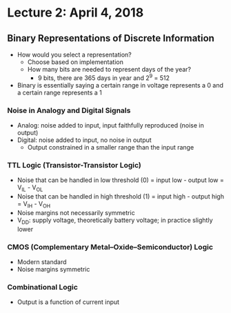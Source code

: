 # Lecture 2: April 4, 2018
## Binary Representations of Discrete Information
* How would you select a representation?
  * Choose based on implementation
  * How many bits are needed to represent days of the year?
    * 9 bits, there are 365 days in year and 2<sup>9</sup> = 512
* Binary is essentially saying a certain range in voltage represents a 0 and a certain range represents a 1
### Noise in Analogy and Digital Signals
* Analog: noise added to input, input faithfully reproduced (noise in output)
* Digital: noise added to input, no noise in output
  * Output constrained in a smaller range than the input range
### TTL Logic (Transistor-Transistor Logic)
* Noise that can be handled in low threshold (0) = input low - output low = V<sub>IL</sub> - V<sub>OL</sub>
* Noise that can be handled in high threshold (1) = input high - output high = V<sub>IH</sub> - V<sub>OH</sub>
* Noise margins not necessarily symmetric
* V<sub>DD</sub>: supply voltage, theoretically battery voltage; in practice slightly lower
### CMOS (Complementary Metal–Oxide–Semiconductor) Logic
* Modern standard
* Noise margins symmetric
### Combinational Logic
* Output is a function of current input
